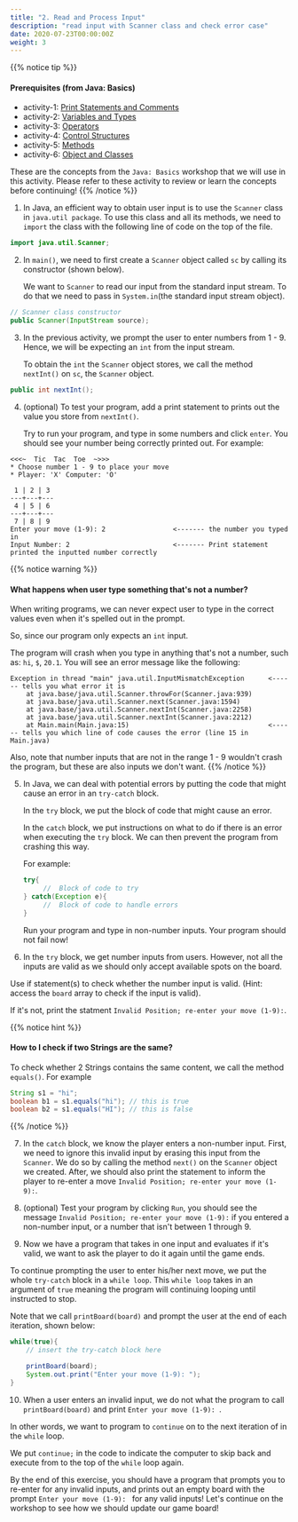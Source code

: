 ```yaml
---
title: "2. Read and Process Input"
description: "read input with Scanner class and check error case"
date: 2020-07-23T00:00:00Z
weight: 3
---
```


{{% notice tip %}}
#### Prerequisites (from Java: Basics) 
- activity-1: <a href="../../java-basics/activity-1" target="_blank">Print Statements and Comments</a>
- activity-2: <a href="../../java-basics/activity-2" target="_blank">Variables and Types</a>
- activity-3: <a href="../../java-basics/activity-3" target="_blank">Operators</a>
- activity-4: <a href="../../java-basics/activity-4" target="_blank">Control Structures</a>
- activity-5: <a href="../../java-basics/activity-5" target="_blank">Methods</a>
- activity-6: <a href="../../java-basics/activity-6" target="_blank">Object and Classes</a>

These are the concepts from the `Java: Basics` workshop that we will use in this activity. Please refer to these activity to review or learn the concepts before continuing!
{{% /notice %}}

1. In Java, an efficient way to obtain user input is to use the `Scanner` class in `java.util package`. To use this class and all its methods, we need to `import` the class with the following line of code on the top of the file.
```java
import java.util.Scanner;
``` 

2. In `main()`, we need to first create a `Scanner` object called `sc` by calling its constructor (shown below).

   We want to `Scanner` to read our input from the standard input stream. To do that we need to pass in `System.in`(the standard input stream object).
```java
// Scanner class constructor
public Scanner(InputStream source);
```

3. In the previous activity, we prompt the user to enter numbers from 1 - 9. Hence, we will be expecting an `int` from the input stream. 
   
   To obtain the `int` the `Scanner` object stores, we call the method `nextInt()` on `sc`, the `Scanner` object.
```java
public int nextInt();
```

4. (optional) To test your program, add a print statement to prints out the value you store from `nextInt()`. 

   Try to run your program, and type in some numbers and click `enter`. You should see your number being correctly printed out. For example: 

```
<<<~  Tic  Tac  Toe  ~>>>
* Choose number 1 - 9 to place your move
* Player: 'X' Computer: 'O'

 1 | 2 | 3 
---+---+---
 4 | 5 | 6 
---+---+---
 7 | 8 | 9 
Enter your move (1-9): 2                 <------- the number you typed in
Input Number: 2                          <------- Print statement printed the inputted number correctly
```

{{% notice warning %}}
#### What happens when user type something that's not a number?
When writing programs, we can never expect user to type in the correct values even when it's spelled out in the prompt.

So, since our program only expects an `int` input. 

The program will crash when you type in anything that's not a number, such as: `hi`, `$`, `20.1`. You will see an error message like the following:
```
Exception in thread "main" java.util.InputMismatchException      <------ tells you what error it is
    at java.base/java.util.Scanner.throwFor(Scanner.java:939)
    at java.base/java.util.Scanner.next(Scanner.java:1594)
    at java.base/java.util.Scanner.nextInt(Scanner.java:2258)
    at java.base/java.util.Scanner.nextInt(Scanner.java:2212)
    at Main.main(Main.java:15)                                   <------ tells you which line of code causes the error (line 15 in Main.java)
```
Also, note that number inputs that are not in the range 1 - 9 wouldn't crash the program, but these are also inputs we don't want.
{{% /notice %}}

5. In Java, we can deal with potential errors by putting the code that might cause an error in an `try-catch` block. 

   In the `try` block, we put the block of code that might cause an error.

   In the `catch` block, we put instructions on what to do if there is an error when executing the `try` block. We can then prevent the program from crashing this way.

   For example:
   ```java
   try{
        //  Block of code to try
   } catch(Exception e){
        //  Block of code to handle errors
   }
   ```
   Run your program and type in non-number inputs. Your program should not fail now!

6. In the `try` block, we get number inputs from users. However, not all the inputs are valid as we should only accept available spots on the board.

Use if statement(s) to check whether the number input is valid. (Hint: access the `board` array to check if the input is valid).

If it's not, print the statment `Invalid Position; re-enter your move (1-9):`.

{{% notice hint %}}
#### How to I check if two Strings are the same?
To check whether 2 Strings contains the same content, we call the method `equals()`. For example

```java
String s1 = "hi";
boolean b1 = s1.equals("hi"); // this is true
boolean b2 = s1.equals("HI"); // this is false
```
{{% /notice %}}

7. In the `catch` block, we know the player enters a non-number input. First, we need to ignore this invalid input by erasing this input from the `Scanner`. We do so by calling the method `next()` on the `Scanner` object we created. After, we should also print the statement to inform the player to re-enter a move `Invalid Position; re-enter your move (1-9):`.

8. (optional) Test your program by clicking `Run`, you should see the message `Invalid Position; re-enter your move (1-9):` if you entered a non-number input, or a number that isn't between 1 through 9.

9. Now we have a program that takes in one input and evaluates if it's valid, we want to ask the player to do it again until the game ends.

To continue prompting the user to enter his/her next move, we put the whole `try-catch` block in a `while loop`. This `while loop` takes in an argument of `true` meaning the program will continuing looping until instructed to stop. 

Note that we call `printBoard(board)` and prompt the user at the end of each iteration, shown below:
```java
while(true){
    // insert the try-catch block here

    printBoard(board);
    System.out.print("Enter your move (1-9): "); 
}
```

10. When a user enters an invalid input, we do not what the program to call `printBoard(board)` and print `Enter your move (1-9): `. 

In other words, we want to program to `continue` on to the next iteration of in the `while` loop. 


We put `continue;` in the code to indicate the computer to skip back and execute from to the top of the `while` loop again.

By the end of this exercise, you should have a program that prompts you to re-enter for any invalid inputs, and prints out an empty board with the prompt `Enter your move (1-9): ` for any valid inputs! Let's continue on the workshop to see how we should update our game board!